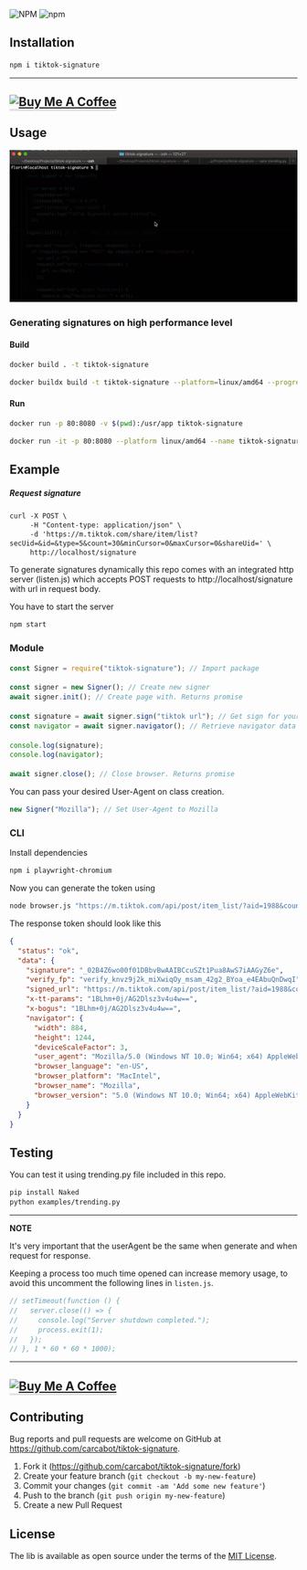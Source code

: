 ![NPM](https://img.shields.io/npm/l/tiktok-signature.svg?style=for-the-badge) ![npm](https://img.shields.io/npm/v/tiktok-signature.svg?style=for-the-badge)

## Installation

```bash
npm i tiktok-signature
```

---

## <a href="https://www.buymeacoffee.com/carcabot" target="_blank"><img src="https://cdn.buymeacoffee.com/buttons/default-blue.png" alt="Buy Me A Coffee" style="height: 41px !important;width: 174px !important;box-shadow: 0px 3px 2px 0px rgba(190, 190, 190, 0.5) !important;-webkit-box-shadow: 0px 3px 2px 0px rgba(190, 190, 190, 0.5) !important;" ></a>

## Usage

![](examples/howto.gif)

### Generating signatures on high performance level

#### Build

```sh
docker build . -t tiktok-signature
```

```sh
docker buildx build -t tiktok-signature --platform=linux/amd64 --progress=plain .
```

#### Run

```sh
docker run -p 80:8080 -v $(pwd):/usr/app tiktok-signature
```

```sh
docker run -it -p 80:8080 --platform linux/amd64 --name tiktok-signature -v $(pwd):/usr/app tiktok-signature
```

## Example

##### Request signature

```
curl -X POST \
     -H "Content-type: application/json" \
     -d 'https://m.tiktok.com/share/item/list?secUid=&id=&type=5&count=30&minCursor=0&maxCursor=0&shareUid=' \
     http://localhost/signature
```

To generate signatures dynamically this repo comes with an integrated http server (listen.js) which accepts POST requests to http://localhost/signature with url in request body.

You have to start the server

```js
npm start
```

### Module

```js
const Signer = require("tiktok-signature"); // Import package

const signer = new Signer(); // Create new signer
await signer.init(); // Create page with. Returns promise

const signature = await signer.sign("tiktok url"); // Get sign for your url. Returns promise
const navigator = await signer.navigator(); // Retrieve navigator data used when signature was generated

console.log(signature);
console.log(navigator);

await signer.close(); // Close browser. Returns promise
```

You can pass your desired User-Agent on class creation.

```js
new Signer("Mozilla"); // Set User-Agent to Mozilla
```

### CLI

Install dependencies

```bash
npm i playwright-chromium
```

Now you can generate the token using

```bash
node browser.js "https://m.tiktok.com/api/post/item_list/?aid=1988&count=30&secUid=MS4wLjABAAAAOUoQXeHglWcq4ca3MwlckxqAe-RIKQ1zlH9NkQkbLAT_h1_6SDc4zyPdAcVdTWZF&cursor=0"
```

The response token should look like this

```json
{
  "status": "ok",
  "data": {
    "signature": "_02B4Z6wo00f01DBbvBwAAIBCcuSZt1Pua8AwS7iAAGyZ6e",
    "verify_fp": "verify_knvz9j2k_miXwiqOy_msam_42g2_BYoa_e4EAbuQnDwqI",
    "signed_url": "https://m.tiktok.com/api/post/item_list/?aid=1988&count=30&secUid=MS4wLjABAAAAOUoQXeHglWcq4ca3MwlckxqAe-RIKQ1zlH9NkQkbLAT_h1_6SDc4zyPdAcVdTWZF&cursor=0&verifyFp=verify_knvz9j2k_miXwiqOy_msam_42g2_BYoa_e4EAbuQnDwqI&_signature=_02B4Z6wo00f01DBbvBwAAIBCcuSZt1Pua8AwS7iAAGyZ6e&X-Bogus=1BLhm+0j/AG2Dlsz3v4u4w==",
    "x-tt-params": "1BLhm+0j/AG2Dlsz3v4u4w==",
    "x-bogus": "1BLhm+0j/AG2Dlsz3v4u4w==",
    "navigator": {
      "width": 884,
      "height": 1244,
      "deviceScaleFactor": 3,
      "user_agent": "Mozilla/5.0 (Windows NT 10.0; Win64; x64) AppleWebKit/537.36 (Windows NT 10.0; Win64; x64) Chrome/90.0.4430.85 Safari/537.36",
      "browser_language": "en-US",
      "browser_platform": "MacIntel",
      "browser_name": "Mozilla",
      "browser_version": "5.0 (Windows NT 10.0; Win64; x64) AppleWebKit/537.36 (Windows NT 10.0; Win64; x64) Chrome/90.0.4430.85 Safari/537.36"
    }
  }
}
```

## Testing

You can test it using trending.py file included in this repo.

```bash
pip install Naked
python examples/trending.py
```

---

**NOTE**

It's very important that the userAgent be the same when generate and when request for response.

Keeping a process too much time opened can increase memory usage, to avoid this uncomment the following lines in `listen.js`.

```js
// setTimeout(function () {
//   server.close(() => {
//     console.log("Server shutdown completed.");
//     process.exit(1);
//   });
// }, 1 * 60 * 60 * 1000);
```

---

## <a href="https://www.buymeacoffee.com/carcabot" target="_blank"><img src="https://cdn.buymeacoffee.com/buttons/default-blue.png" alt="Buy Me A Coffee" style="height: 41px !important;width: 174px !important;box-shadow: 0px 3px 2px 0px rgba(190, 190, 190, 0.5) !important;-webkit-box-shadow: 0px 3px 2px 0px rgba(190, 190, 190, 0.5) !important;" ></a>

## Contributing

Bug reports and pull requests are welcome on GitHub at https://github.com/carcabot/tiktok-signature.

1. Fork it (<https://github.com/carcabot/tiktok-signature/fork>)
2. Create your feature branch (`git checkout -b my-new-feature`)
3. Commit your changes (`git commit -am 'Add some new feature'`)
4. Push to the branch (`git push origin my-new-feature`)
5. Create a new Pull Request

## License

The lib is available as open source under the terms of the [MIT License](https://opensource.org/licenses/MIT).
